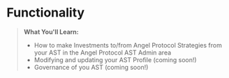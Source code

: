 # Functionality

> **What You'll Learn:**
> - How to make Investments to/from Angel Protocol Strategies from your AST in the Angel Protocol AST Admin area
> - Modifying and updating your AST Profile (coming soon!) 
> - Governance of you AST (coming soon!)
